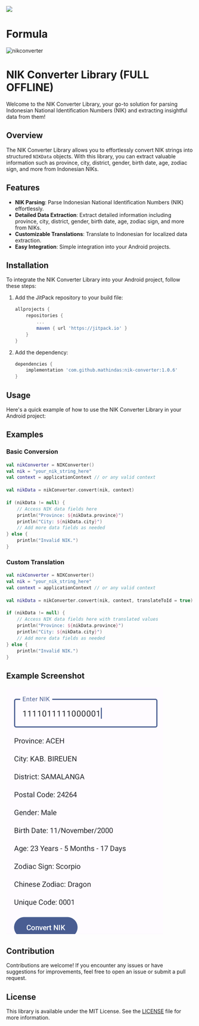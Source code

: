 [![](https://jitpack.io/v/mathindas/NIKConverter.svg)](https://jitpack.io/#mathindas/NIKConverter)

# Formula
![nikconverter](https://user-images.githubusercontent.com/41590940/202644369-3667a95b-eb71-48a5-82dc-09a1c4620a48.jpg)

# NIK Converter Library (FULL OFFLINE)

Welcome to the NIK Converter Library, your go-to solution for parsing Indonesian National Identification Numbers (NIK) and extracting insightful data from them!

## Overview

The NIK Converter Library allows you to effortlessly convert NIK strings into structured `NIKData` objects. With this library, you can extract valuable information such as province, city, district, gender, birth date, age, zodiac sign, and more from Indonesian NIKs.

## Features

- **NIK Parsing**: Parse Indonesian National Identification Numbers (NIK) effortlessly.
- **Detailed Data Extraction**: Extract detailed information including province, city, district, gender, birth date, age, zodiac sign, and more from NIKs.
- **Customizable Translations**: Translate to Indonesian for localized data extraction.
- **Easy Integration**: Simple integration into your Android projects.

## Installation

To integrate the NIK Converter Library into your Android project, follow these steps:

1. Add the JitPack repository to your build file:

    ```gradle
    allprojects {
        repositories {
            ...
            maven { url 'https://jitpack.io' }
        }
    }
    ```

2. Add the dependency:

    ```gradle
    dependencies {
        implementation 'com.github.mathindas:nik-converter:1.0.6'
    }
    ```

## Usage

Here's a quick example of how to use the NIK Converter Library in your Android project:

## Examples

### Basic Conversion

```kotlin
val nikConverter = NIKConverter()
val nik = "your_nik_string_here"
val context = applicationContext // or any valid context

val nikData = nikConverter.convert(nik, context)

if (nikData != null) {
    // Access NIK data fields here
    println("Province: ${nikData.province}")
    println("City: ${nikData.city}")
    // Add more data fields as needed
} else {
    println("Invalid NIK.")
}
```

### Custom Translation

```kotlin
val nikConverter = NIKConverter()
val nik = "your_nik_string_here"
val context = applicationContext // or any valid context

val nikData = nikConverter.convert(nik, context, translateToId = true) // translate to indonesian

if (nikData != null) {
    // Access NIK data fields here with translated values
    println("Province: ${nikData.province}")
    println("City: ${nikData.city}")
    // Add more data fields as needed
} else {
    println("Invalid NIK.")
}
```
## Example Screenshot
![ss](https://raw.githubusercontent.com/mathindas/NIKConverter/main/sample/ss.png)

## Contribution

Contributions are welcome! If you encounter any issues or have suggestions for improvements, feel free to open an issue or submit a pull request.

## License

This library is available under the MIT License. See the [LICENSE](LICENSE) file for more information.
